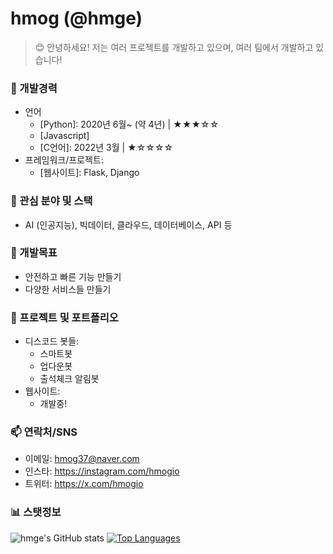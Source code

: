 # hmog (@hmge)
> 😊 안녕하세요! 저는 여러 프로젝트를 개발하고 있으며, 여러 팀에서 개발하고 있습니다!

### 💼 개발경력
 - 언어
    - [Python]: 2020년 6월~ (약 4년) | ★★★☆☆
    - [Javascript]
    - [C언어]: 2022년 3월 | ★☆☆☆☆
 - 프레임워크/프로젝트:
    - [웹사이트]: Flask, Django
### 🍔 관심 분야 및 스택
  - AI (인공지능), 빅데이터, 클라우드, 데이터베이스, API 등
### 🌱 개발목표
  - 안전하고 빠른 기능 만들기
  - 다양한 서비스들 만들기
### 🎉 프로젝트 및 포트폴리오
  - 디스코드 봇들:
    - 스마트봇
    - 업다운봇
    - 출석체크 알림봇
  - 웹사이트:
    - 개발중!

### 📫 연락처/SNS
- 이메일: hmog37@naver.com
- 인스타: https://instagram.com/hmogio
- 트위터: https://x.com/hmogio
###  📊 스탯정보
![hmge's GitHub stats](https://github-readme-stats.vercel.app/api?username=hmge&show_icons=true)
[![Top Languages](https://github-readme-stats.vercel.app/api/top-langs/?username=hmge&layout=compact)](https://github.com/hmge/github-readme-stats)
